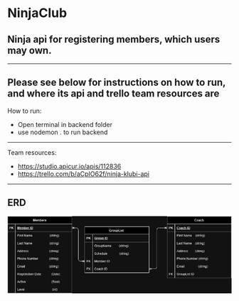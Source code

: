 # NinjaClub

Ninja api for registering members, which users may own. 
------------------------------------------------------
------------------------------------------------------
Please see below for instructions on how to run, and where its api and trello team resources are
------------------------------------------------------
How to run:
 - Open terminal in backend folder
 - use nodemon . to run backend
------------------------------------------------------
Team resources:
- https://studio.apicur.io/apis/112836
- https://trello.com/b/aCpIO62f/ninja-klubi-api
------------------------------------------------------
ERD
------------------------------------------------------
  ![ERD diagramm](Ninja.drawio.png)



